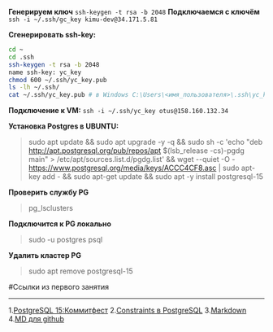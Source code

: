 **Генерируем ключ**
`ssh-keygen -t rsa -b 2048`
**Подключаемся с ключём**
`ssh -i ~/.ssh/gc_key kimu-dev@34.171.5.81`

**Сгенерировать ssh-key:**
```bash
cd ~
cd .ssh
ssh-keygen -t rsa -b 2048
name ssh-key: yc_key
chmod 600 ~/.ssh/yc_key.pub
ls -lh ~/.ssh/
cat ~/.ssh/yc_key.pub # в Windows C:\Users\<имя_пользователя>\.ssh\yc_key.pub
```
**Подключение к VM:**
`ssh -i ~/.ssh/yc_key otus@158.160.132.34`

**Установка Postgres в UBUNTU:**
>sudo apt update && sudo apt upgrade -y -q && sudo sh -c 'echo "deb http://apt.postgresql.org/pub/repos/apt $(lsb_release -cs)-pgdg main" > /etc/apt/sources.list.d/pgdg.list' && wget --quiet -O - https://www.postgresql.org/media/keys/ACCC4CF8.asc | sudo apt-key add - && sudo apt-get update && sudo apt -y install postgresql-15

**Проверить службу PG**
>pg_lsclusters

**Подключится к PG локально**
>sudo -u postgres psql

**Удалить кластер PG**
>sudo apt remove postgresql-15

#Ссылки из первого занятия
___
1.[PostgreSQL 15:Коммитфест](https://habr.com/ru/companies/postgrespro/articles/572782/ "PostgreSQL 15:Коммитфест")
2.[Constraints в PostgreSQL](https://habr.com/ru/companies/postgrespro/articles/672004/ "Constraints в PostgreSQL")
3.[Markdown](https://htmlacademy.ru/blog/git/markdown "PostgreSQL 15:Markdown")
4.[MD для github](https://github.com/GnuriaN/format-README/blob/master/README.md "MD для github")